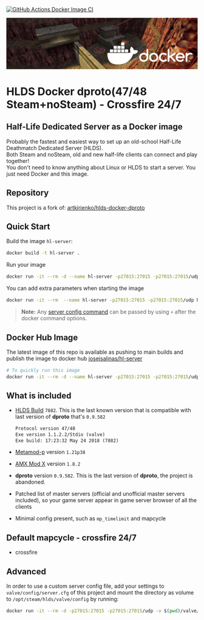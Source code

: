 [![GitHub Actions Docker Image CI](https://github.com/jjsalinas/hl-server/workflows/Docker%20Image%20CI/badge.svg)](https://github.com/jjsalinas/hl-server/actions)

![banner](banner.png)

# HLDS Docker dproto(47/48 Steam+noSteam) - Crossfire 24/7

## Half-Life Dedicated Server as a Docker image

Probably the fastest and easiest way to set up an old-school Half-Life
Deathmatch Dedicated Server (HLDS). <br>
Both Steam and noSteam, old and new half-life clients can connect and play together!<br>
You don't need to know anything about Linux or HLDS to start a server. You just need Docker and
this image.

## Repository

This project is a fork of: [artkirienko/hlds-docker-dproto](https://github.com/artkirienko/hlds-docker-dproto)

## Quick Start

Build the image `hl-server`:

```bash
docker build -t hl-server .
```

Run your image 
```bash
docker run -it --rm -d --name hl-server -p27015:27015 -p27015:27015/udp 
```

You can add extra parameters when starting the image
```bash
docker run -it --rm  --name hl-server -p27015:27015 -p27015:27015/udp hl-server +map crossfire +maxplayers 16 +password 1 +vs_password "password"
```

> **Note:** Any [server config command](http://sr-team.clan.su/K_stat/hlcommandsfull.html)
  can be passed by using `+` after the docker command options.

## Docker Hub Image

The latest image of this repo is available as pushing to main builds and publish the image to docker hub
[josejsalinas/hl-server](https://hub.docker.com/r/josejsalinas/hl-server)

```bash
# To quickly run this image
docker run -it --rm -d --name hl-server -p27015:27015 -p27015:27015/udp jjsalinas/hl-server +map crossfire +maxplayers 12
```


## What is included

* [HLDS Build](https://github.com/DevilBoy-eXe/hlds) `7882`. This is the last
  known version that is compatible with last version of **dproto** that's `0.9.582`

  ```
  Protocol version 47/48
  Exe version 1.1.2.2/Stdio (valve)
  Exe build: 17:23:32 May 24 2018 (7882)
  ```

* [Metamod-p](https://github.com/Bots-United/metamod-p) version `1.21p38`

* [AMX Mod X](https://github.com/alliedmodders/amxmodx) version `1.8.2`

* **dproto** version `0.9.582`. This is the last version of **dproto**,
  the project is abandoned.

* Patched list of master servers (official and unofficial master servers
  included), so your game server appear in game server browser of all the clients

* Minimal config present, such as `mp_timelimit` and mapcycle

## Default mapcycle - crossfire 24/7
* crossfire


## Advanced

In order to use a custom server config file, add your settings
to `valve/config/server.cfg` of this project and mount the directory as volume
to `/opt/steam/hlds/valve/config` by running:

```bash
docker run -it --rm -d -p27015:27015 -p27015:27015/udp -v $(pwd)/valve/config:/opt/steam/hlds/valve/config hlds
```
